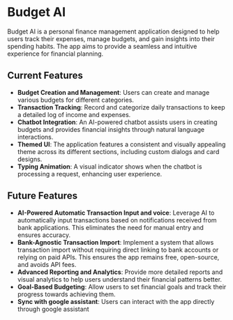 # Budget AI

Budget AI is a personal finance management application designed to help users track their expenses, manage budgets, and gain insights into their spending habits. The app aims to provide a seamless and intuitive experience for financial planning.

## Current Features

- **Budget Creation and Management**: Users can create and manage various budgets for different categories.
- **Transaction Tracking**: Record and categorize daily transactions to keep a detailed log of income and expenses.
- **Chatbot Integration**: An AI-powered chatbot assists users in creating budgets and provides financial insights through natural language interactions.
- **Themed UI**: The application features a consistent and visually appealing theme across its different sections, including custom dialogs and card designs.
- **Typing Animation**: A visual indicator shows when the chatbot is processing a request, enhancing user experience.

## Future Features

- **AI-Powered Automatic Transaction Input and voice**: Leverage AI to automatically input transactions based on notifications received from bank applications. This eliminates the need for manual entry and ensures accuracy.
- **Bank-Agnostic Transaction Import**: Implement a system that allows transaction import without requiring direct linking to bank accounts or relying on paid APIs. This ensures the app remains free, open-source, and avoids API fees.
- **Advanced Reporting and Analytics**: Provide more detailed reports and visual analytics to help users understand their financial patterns better.
- **Goal-Based Budgeting**: Allow users to set financial goals and track their progress towards achieving them.
- **Sync with google assistant**: Users can interact with the app directly through google assistant
